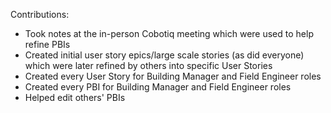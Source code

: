 Contributions:
+ Took notes at the in-person Cobotiq meeting which were used to help refine PBIs
+ Created initial user story epics/large scale stories (as did everyone) which were later refined by others into specific User Stories
+ Created every User Story for Building Manager and Field Engineer roles
+ Created every PBI for Building Manager and Field Engineer roles
+ Helped edit others' PBIs